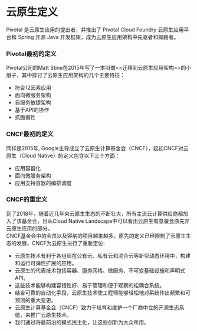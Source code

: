 # 云原生定义
Pivotal 是云原生应用的提出者，并推出了 Pivotal Cloud Foundry 云原生应用平台和 Spring 开源 Java 开发框架，成为云原生应用架构中先驱者和探路者。

### Pivotal最初的定义
Pivotal公司的Matt Stine在2015年写了一本叫做<<迁移到云原生应用架构>>的小册子，其中探讨了云原生应用架构的几个主要特征：  
* 符合12因素应用
* 面向微服务架构
* 自服务敏捷架构
* 基于API的协作
* 抗脆弱性

### CNCF最初的定义
同样是2015年, Google主导成立了云原生计算基金会（CNCF），起初CNCF对云原生（Cloud Native）的定义包含以下三个方面：
* 应用容器化
* 面向微服务架构
* 应用支持容器的编排调度

### CNCF的重定义
到了2018年，随着近几年来云原生生态的不断壮大，所有主流云计算供应商都加入了该基金会，且从Cloud Native Landscape中可以看出云原生有意蚕食原先非云原生应用的部分。  
CNCF基金会中的会员以及容纳的项目越来越多，原先的定义已经限制了云原生生态的发展，CNCF为云原生进行了重新定位:  
* 云原生技术有利于各组织在公有云、私有云和混合云等新型动态环境中，构建和运行可弹性扩展的应用。   
* 云原生的代表技术包括容器、服务网格、微服务、不可变基础设施和声明式API。  
* 这些技术能够构建容错性好、易于管理和便于观察的松耦合系统。  
* 结合可靠的自动化手段，云原生技术使工程师能够轻松地对系统作出频繁和可预测的重大变更。  
* 云原生计算基金会（CNCF）致力于培育和维护一个厂商中立的开源生态系统，来推广云原生技术。   
* 我们通过将最前沿的模式民主化，让这些创新为大众所用。  
